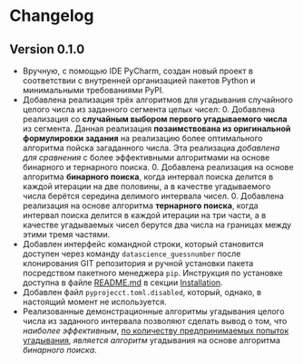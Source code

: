 # Changelog

## Version 0.1.0

- Вручную, с помощью IDE PyCharm,
  создан новый проект в соответствии с
  внутренней организацией пакетов Python и
  минимальными требованиями PyPI.
- Добавлена реализация трёх алгоритмов для угадывания
  случайного целого числа из заданного сегмента целых чисел:
  0. Добавлена реализация со **случайным выбором первого угадываемого числа**
  из сегмента. Данная реализация **позаимствована
  из оригинальной формулировки задания** на реализацию более
  оптимального алгоритма пойска загаданного числа. Эта реализациа *добавлена
  для сравнения* с более эффективными алгоритмами на основе бинарного и тернарного поиска.
  0. Добавлена реализация на основе алгоритма **бинарного поиска**,
  когда интервал поиска делится в каждой итерации на две половины,
  а в качестве угадываемого числа берётся середина делимого интервала чисел.
  0. Добавлена реализация на основе алгоритма **тернарного поиска**,
  когда интервал поиска делится в каждой итерации на три части,
  а в качестве угадываемых чисел берутся два числа на границах между этими тремя частями.
- Добавлен интерфейс командной строки, который становится доступен
  через команду `datascience_guessnumber` после
  клонирования GIT репозитория и ручной установки пакета
  посредством пакетного менеджера `pip`. Инструкция по установке
  доступна в файле [README.md](README.md) в секции [Installation](README.md#Installation).
- Добавлен файл `pyprojecct.toml.disabled`,
  который, однако, в настоящий момент не используется.
- Реализованные демонстрационные алгоритмы угадывания целого числа из заданного
  интервала позволяют сделать вывод о том, что
  *наиболее эффективным*, <ins>по количеству предпринимаемых попыток угадывания</ins>,
  *является алгоритм* угадывания на основе алгоритма *бинарного поиска*.